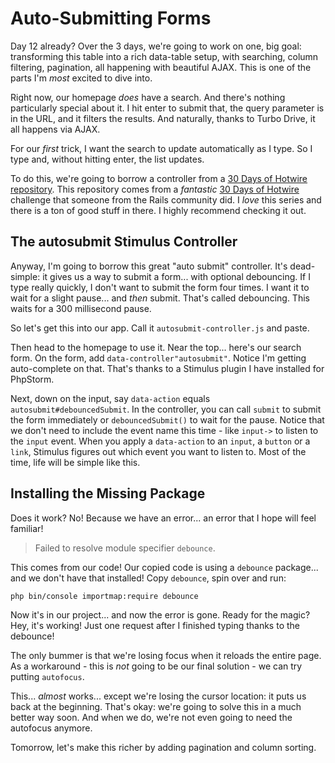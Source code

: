 # Auto-Submitting Forms

Day 12 already? Over the 3 days, we're going to work on one, big goal: transforming
this table into a rich data-table setup, with searching, column filtering, pagination,
all happening with beautiful AJAX. This is one of the parts I'm *most* excited
to dive into.

Right now, our homepage *does* have a search. And there's nothing particularly special
about it. I hit enter to submit that, the query parameter is in the URL, and it
filters the results. And naturally, thanks to Turbo Drive, it all happens via AJAX.

For our *first* trick, I want the search to update automatically as I type. So
I type and, without hitting enter, the list updates.

To do this, we're going to borrow a controller from a [30 Days of Hotwire repository](https://github.com/ilrock/thirty_days_of_hotwire).
This repository comes from a *fantastic* [30 Days of Hotwire](https://twitter.com/ilrock__/status/1631315562390519809)
challenge that someone from the Rails community did. I *love* this series and there
is a ton of good stuff in there. I highly recommend checking it out.

## The autosubmit Stimulus Controller
Anyway, I'm going to borrow this great "auto submit" controller. It's dead-simple:
it gives us a way to submit a form... with optional debouncing. If I type really
quickly, I don't want to submit the form four times. I want it to wait for a slight
pause... and *then* submit. That's called debouncing. This waits for a 300 millisecond
pause.

So let's get this into our app. Call it `autosubmit-controller.js` and paste.

Then head to the homepage to use it. Near the top... here's our search form. On the
form, add `data-controller"autosubmit"`. Notice I'm getting auto-complete on that.
That's thanks to a Stimulus plugin I have installed for PhpStorm.

Next, down on the input, say `data-action` equals `autosubmit#debouncedSubmit`.
In the controller, you can call `submit` to submit the form immediately or
`debouncedSubmit()` to wait for the pause. Notice that we don't need to include the
event name this time - like `input->` to listen to the `input` event. When you apply
a `data-action` to an `input`, a `button` or a `link`, Stimulus figures out which
event you want to listen to. Most of the time, life will be simple like this.

## Installing the Missing Package

Does it work? No! Because we have an error... an error that I hope will feel familiar!

> Failed to resolve module specifier `debounce`.

This comes from our code! Our copied code is using a `debounce` package... and
we don't have that installed! Copy `debounce`, spin over and run:

```terminal
php bin/console importmap:require debounce
```

Now it's in our project... and now the error is gone. Ready for the magic? Hey,
it's working! Just one request after I finished typing thanks to the debounce!

The only bummer is that we're losing focus when it reloads the entire page. As a
workaround - this is *not* going to be our final solution - we can try putting
`autofocus`.

This... *almost* works... except we're losing the cursor location: it puts us back
at the beginning. That's okay: we're going to solve this in a much better way soon.
And when we do, we're not even going to need the autofocus anymore.

Tomorrow, let's make this richer by adding pagination and column sorting.
